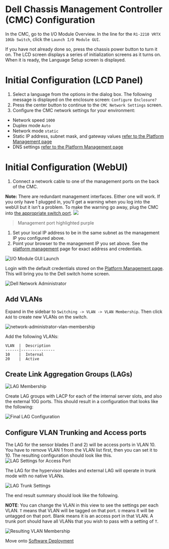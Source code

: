# Dell Chassis Management Controller (CMC) Configuration

In the CMC, go to the I/O Module Overview. In the line for the `R1-2210 VRTX 10Gb Switch`, click the `Launch I/O Module GUI`.

If you have not already done so, press the chassis power button to turn it on. The LCD screen displays a series of initialization screens as it turns on. When it is ready, the Language Setup screen is displayed.

# Initial Configuration (LCD Panel)
1. Select a language from the options in the dialog box. The following message is displayed on the enclosure screen: `Configure Enclosure?`
1. Press the center button to continue to the `CMC Network Settings` screen.
1. Configure the CMC network settings for your environment:
- Network speed `1000`
- Duplex mode `Auto`
- Network mode `static`
- Static IP address, subnet mask, and gateway values [refer to the Platform Management page](../platform-management.md)
- DNS settings [refer to the Platform Management page](../platform-management.md)

# Initial Configuration (WebUI)
1. Connect a network cable to one of the management ports on the back of the CMC.

**Note:** There are redundant management interfaces. Either one will work. If you only have 1 plugged in, you'll get a warning when you log into the webUI but it isn't a problem. To make the warning go away, plug the CMC into [the appropriate switch port](../hardware-assembly.md).
![](../../images/cmc-management.png)
> Management port highlighted purple  

1. Set your local IP address to be in the same subnet as the management IP you configured above.
1. Point your browser to the management IP you set above. See the [platform management](../platform-management.md) page for exact address and credentials.

![I/O Module GUI Launch](../images/cmc-gui-launch.png)

Login with the default credentials stored on the [Platform Management page](../platform-management.md). This will bring you to the Dell switch home screen.

![Dell Network Administrator](../images/cmc-network-administrator.png)

## Add VLANs

Expand in the sidebar to `Switching -> VLAN -> VLAN Membership`. Then click `Add` to create new VLANs on the switch.

![network-administrator-vlan-membership](../images/cmc-vlan-membership.png)

Add the following VLANs:

```
VLAN  |  Description
------|---------------
10    |  Internal
20    |  Active
```

## Create Link Aggregation Groups (LAGs)

![LAG Membership](../images/cmc-lag-membership.png)

Create LAG groups with LACP for each of the internal server slots, and also the external 10G ports. This should result in a configuration that looks like the following:

![Final LAG Configuration](../images/cmc-lag-configuration.png)

## Configure VLAN Trunking and Access ports

The LAG for the sensor blades (1 and 2) will be access ports in VLAN 10. You have to remove VLAN 1 from the VLAN list first, then you can set it to 10. The resulting configuration should look like this.
![LAG Settings for Access Port](../images/cmc-access-port.png)

The LAG for the hypervisor blades and external LAG will operate in trunk mode with no native VLANs.

![LAG Trunk Settings](../images/cmc-trunk-settings.png)

The end result summary should look like the following.

**NOTE**: You can change the VLAN in this view to see the settings per each VLAN. `T` means that VLAN will be tagged on that port. `U` means it will be untagged on that port. Blank means it is an access port in that VLAN. A trunk port should have all VLANs that you wish to pass with a setting of `T`.

![Resulting VLAN Membership](../images/cmc-final-vlan-membership.png)

Move onto [Software Deployment](../software-deployment.md)
